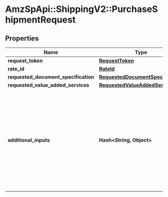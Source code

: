# AmzSpApi::ShippingV2::PurchaseShipmentRequest

## Properties
Name | Type | Description | Notes
------------ | ------------- | ------------- | -------------
**request_token** | [**RequestToken**](RequestToken.md) |  | 
**rate_id** | [**RateId**](RateId.md) |  | 
**requested_document_specification** | [**RequestedDocumentSpecification**](RequestedDocumentSpecification.md) |  | 
**requested_value_added_services** | [**RequestedValueAddedServiceList**](RequestedValueAddedServiceList.md) |  | [optional] 
**additional_inputs** | **Hash&lt;String, Object&gt;** | The additional inputs required to purchase a shipping offering, in JSON format. The JSON provided here must adhere to the JSON schema that is returned in the response to the getAdditionalInputs operation.  Additional inputs are only required when indicated by the requiresAdditionalInputs property in the response to the getRates operation. | [optional] 

